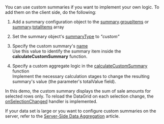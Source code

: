 You can use custom summaries if you want to implement your own logic. To add them on the client side, do the following:

1. Add a summary configuration object to the [summary](/Documentation/ApiReference/UI_Components/dxDataGrid/Configuration/summary/).[groupItems](/Documentation/ApiReference/UI_Components/dxDataGrid/Configuration/summary/groupItems/) or [summary](/Documentation/ApiReference/UI_Components/dxDataGrid/Configuration/summary/).[totalItems](/Documentation/ApiReference/UI_Components/dxDataGrid/Configuration/summary/totalItems/) array

2. Set the summary object's [summaryType](/Documentation/ApiReference/UI_Components/dxDataGrid/Configuration/summary/totalItems/#summaryType) to *"custom"*

3. Specify the custom summary's [name](/Documentation/ApiReference/UI_Components/dxDataGrid/Configuration/summary/totalItems/#name)         
Use this value to identify the summary item inside the **calculateCustomSummary** function.

1. Specify a custom aggregate logic in the [calculateCustomSummary](/Documentation/ApiReference/UI_Components/dxDataGrid/Configuration/summary/#calculateCustomSummary) function          
Implement the necessary calculation stages to change the resulting summary's value (the parameter's totalValue field).

In this demo, the custom summary displays the sum of sale amounts for selected rows only. To reload the DataGrid on each selection change, the [onSelectionChanged](/Documentation/ApiReference/UI_Components/dxDataGrid/Configuration/#onSelectionChanged) handler is implemented.

If your data set is large or you want to configure custom summaries on the server, refer to the [Server-Side Data Aggregation](/Documentation/Guide/UI_Components/DataGrid/Summaries/Custom_Aggregate_Function/#Server-Side_Data_Aggregation) article.
